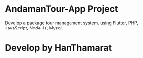 # AndamanTour-App Project

Develop a package tour management system. using Flutter, PHP, JavaScript, Node Js, Mysql.

# Develop by HanThamarat

